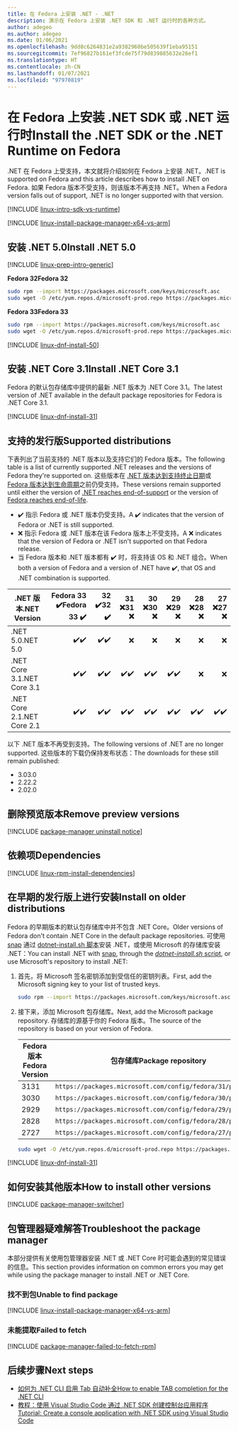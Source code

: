 ```yaml
---
title: 在 Fedora 上安装 .NET - .NET
description: 演示在 Fedora 上安装 .NET SDK 和 .NET 运行时的各种方式。
author: adegeo
ms.author: adegeo
ms.date: 01/06/2021
ms.openlocfilehash: 9dd8c6264831e2a9382960be505639f1eba95151
ms.sourcegitcommit: 7ef96827b161ef3fcde75f79d839885632e26ef1
ms.translationtype: HT
ms.contentlocale: zh-CN
ms.lasthandoff: 01/07/2021
ms.locfileid: "97970819"
---
```

# <a name="install-the-net-sdk-or-the-net-runtime-on-fedora"></a><span data-ttu-id="ba32a-103">在 Fedora 上安装 .NET SDK 或 .NET 运行时</span><span class="sxs-lookup"><span data-stu-id="ba32a-103">Install the .NET SDK or the .NET Runtime on Fedora</span></span>

<span data-ttu-id="ba32a-104">.NET 在 Fedora 上受支持，本文就将介绍如何在 Fedora 上安装 .NET。</span><span class="sxs-lookup"><span data-stu-id="ba32a-104">.NET is supported on Fedora and this article describes how to install .NET on Fedora.</span></span> <span data-ttu-id="ba32a-105">如果 Fedora 版本不受支持，则该版本不再支持 .NET。</span><span class="sxs-lookup"><span data-stu-id="ba32a-105">When a Fedora version falls out of support, .NET is no longer supported with that version.</span></span>

[!INCLUDE [linux-intro-sdk-vs-runtime](includes/linux-intro-sdk-vs-runtime.md)]

[!INCLUDE [linux-install-package-manager-x64-vs-arm](includes/linux-install-package-manager-x64-vs-arm.md)]

## <a name="install-net-50"></a><span data-ttu-id="ba32a-106">安装 .NET 5.0</span><span class="sxs-lookup"><span data-stu-id="ba32a-106">Install .NET 5.0</span></span>

[!INCLUDE [linux-prep-intro-generic](includes/linux-prep-intro-generic.md)]

<span data-ttu-id="ba32a-107">**Fedora 32**</span><span class="sxs-lookup"><span data-stu-id="ba32a-107">**Fedora 32**</span></span>

```bash
sudo rpm --import https://packages.microsoft.com/keys/microsoft.asc
sudo wget -O /etc/yum.repos.d/microsoft-prod.repo https://packages.microsoft.com/config/fedora/32/prod.repo
```

<span data-ttu-id="ba32a-108">**Fedora 33**</span><span class="sxs-lookup"><span data-stu-id="ba32a-108">**Fedora 33**</span></span>

```bash
sudo rpm --import https://packages.microsoft.com/keys/microsoft.asc
sudo wget -O /etc/yum.repos.d/microsoft-prod.repo https://packages.microsoft.com/config/fedora/33/prod.repo
```

[!INCLUDE [linux-dnf-install-50](includes/linux-install-50-dnf.md)]

## <a name="install-net-core-31"></a><span data-ttu-id="ba32a-109">安装 .NET Core 3.1</span><span class="sxs-lookup"><span data-stu-id="ba32a-109">Install .NET Core 3.1</span></span>

<span data-ttu-id="ba32a-110">Fedora 的默认包存储库中提供的最新 .NET 版本为 .NET Core 3.1。</span><span class="sxs-lookup"><span data-stu-id="ba32a-110">The latest version of .NET available in the default package repositories for Fedora is .NET Core 3.1.</span></span>

[!INCLUDE [linux-dnf-install-31](includes/linux-install-31-dnf.md)]

## <a name="supported-distributions"></a><span data-ttu-id="ba32a-111">支持的发行版</span><span class="sxs-lookup"><span data-stu-id="ba32a-111">Supported distributions</span></span>

<span data-ttu-id="ba32a-112">下表列出了当前支持的 .NET 版本以及支持它们的 Fedora 版本。</span><span class="sxs-lookup"><span data-stu-id="ba32a-112">The following table is a list of currently supported .NET releases and the versions of Fedora they're supported on.</span></span> <span data-ttu-id="ba32a-113">这些版本在 [.NET 版本达到支持终止日期](https://dotnet.microsoft.com/platform/support/policy/dotnet-core)或 [Fedora 版本达到生命周期](https://fedoraproject.org/wiki/End_of_life)之前仍受支持。</span><span class="sxs-lookup"><span data-stu-id="ba32a-113">These versions remain supported until either the version of [.NET reaches end-of-support](https://dotnet.microsoft.com/platform/support/policy/dotnet-core) or the version of [Fedora reaches end-of-life](https://fedoraproject.org/wiki/End_of_life).</span></span>

- <span data-ttu-id="ba32a-114">✔️ 指示 Fedora 或 .NET 版本仍受支持。</span><span class="sxs-lookup"><span data-stu-id="ba32a-114">A ✔️ indicates that the version of Fedora or .NET is still supported.</span></span>
- <span data-ttu-id="ba32a-115">❌ 指示 Fedora 或 .NET 版本在该 Fedora 版本上不受支持。</span><span class="sxs-lookup"><span data-stu-id="ba32a-115">A ❌ indicates that the version of Fedora or .NET isn't supported on that Fedora release.</span></span>
- <span data-ttu-id="ba32a-116">当 Fedora 版本和 .NET 版本都有 ✔️ 时，将支持该 OS 和 .NET 组合。</span><span class="sxs-lookup"><span data-stu-id="ba32a-116">When both a version of Fedora and a version of .NET have ✔️, that OS and .NET combination is supported.</span></span>

| <span data-ttu-id="ba32a-117">.NET 版本</span><span class="sxs-lookup"><span data-stu-id="ba32a-117">.NET Version</span></span>  | <span data-ttu-id="ba32a-118">Fedora 33 ✔️</span><span class="sxs-lookup"><span data-stu-id="ba32a-118">Fedora 33 ✔️</span></span> | <span data-ttu-id="ba32a-119">32 ✔️</span><span class="sxs-lookup"><span data-stu-id="ba32a-119">32 ✔️</span></span> | <span data-ttu-id="ba32a-120">31 ❌</span><span class="sxs-lookup"><span data-stu-id="ba32a-120">31 ❌</span></span> | <span data-ttu-id="ba32a-121">30 ❌</span><span class="sxs-lookup"><span data-stu-id="ba32a-121">30 ❌</span></span> | <span data-ttu-id="ba32a-122">29 ❌</span><span class="sxs-lookup"><span data-stu-id="ba32a-122">29 ❌</span></span> | <span data-ttu-id="ba32a-123">28 ❌</span><span class="sxs-lookup"><span data-stu-id="ba32a-123">28 ❌</span></span> | <span data-ttu-id="ba32a-124">27 ❌</span><span class="sxs-lookup"><span data-stu-id="ba32a-124">27 ❌</span></span> |
| ------------  | ---------: | --: | --: | --: | --: | --: | --: |
| <span data-ttu-id="ba32a-125">.NET 5.0</span><span class="sxs-lookup"><span data-stu-id="ba32a-125">.NET 5.0</span></span>      | <span data-ttu-id="ba32a-126">✔️</span><span class="sxs-lookup"><span data-stu-id="ba32a-126">✔️</span></span>        | <span data-ttu-id="ba32a-127">✔️</span><span class="sxs-lookup"><span data-stu-id="ba32a-127">✔️</span></span> | ❌|❌ |❌ |❌  |❌ |
| <span data-ttu-id="ba32a-128">.NET Core 3.1</span><span class="sxs-lookup"><span data-stu-id="ba32a-128">.NET Core 3.1</span></span> | <span data-ttu-id="ba32a-129">✔️</span><span class="sxs-lookup"><span data-stu-id="ba32a-129">✔️</span></span>        | <span data-ttu-id="ba32a-130">✔️</span><span class="sxs-lookup"><span data-stu-id="ba32a-130">✔️</span></span> | <span data-ttu-id="ba32a-131">✔️</span><span class="sxs-lookup"><span data-stu-id="ba32a-131">✔️</span></span>|<span data-ttu-id="ba32a-132">✔️</span><span class="sxs-lookup"><span data-stu-id="ba32a-132">✔️</span></span> |<span data-ttu-id="ba32a-133">✔️</span><span class="sxs-lookup"><span data-stu-id="ba32a-133">✔️</span></span> |❌  |❌ |
| <span data-ttu-id="ba32a-134">.NET Core 2.1</span><span class="sxs-lookup"><span data-stu-id="ba32a-134">.NET Core 2.1</span></span> | <span data-ttu-id="ba32a-135">✔️</span><span class="sxs-lookup"><span data-stu-id="ba32a-135">✔️</span></span>        | <span data-ttu-id="ba32a-136">✔️</span><span class="sxs-lookup"><span data-stu-id="ba32a-136">✔️</span></span> | <span data-ttu-id="ba32a-137">✔️</span><span class="sxs-lookup"><span data-stu-id="ba32a-137">✔️</span></span>|<span data-ttu-id="ba32a-138">✔️</span><span class="sxs-lookup"><span data-stu-id="ba32a-138">✔️</span></span> |<span data-ttu-id="ba32a-139">✔️</span><span class="sxs-lookup"><span data-stu-id="ba32a-139">✔️</span></span> |<span data-ttu-id="ba32a-140">✔️</span><span class="sxs-lookup"><span data-stu-id="ba32a-140">✔️</span></span>  |<span data-ttu-id="ba32a-141">✔️</span><span class="sxs-lookup"><span data-stu-id="ba32a-141">✔️</span></span> |

<span data-ttu-id="ba32a-142">以下 .NET 版本不再受到支持。</span><span class="sxs-lookup"><span data-stu-id="ba32a-142">The following versions of .NET are no longer supported.</span></span> <span data-ttu-id="ba32a-143">这些版本的下载仍保持发布状态：</span><span class="sxs-lookup"><span data-stu-id="ba32a-143">The downloads for these still remain published:</span></span>

- <span data-ttu-id="ba32a-144">3.0</span><span class="sxs-lookup"><span data-stu-id="ba32a-144">3.0</span></span>
- <span data-ttu-id="ba32a-145">2.2</span><span class="sxs-lookup"><span data-stu-id="ba32a-145">2.2</span></span>
- <span data-ttu-id="ba32a-146">2.0</span><span class="sxs-lookup"><span data-stu-id="ba32a-146">2.0</span></span>

## <a name="remove-preview-versions"></a><span data-ttu-id="ba32a-147">删除预览版本</span><span class="sxs-lookup"><span data-stu-id="ba32a-147">Remove preview versions</span></span>

[!INCLUDE [package-manager uninstall notice](./includes/linux-uninstall-preview-info.md)]

## <a name="dependencies"></a><span data-ttu-id="ba32a-148">依赖项</span><span class="sxs-lookup"><span data-stu-id="ba32a-148">Dependencies</span></span>

[!INCLUDE [linux-rpm-install-dependencies](includes/linux-rpm-install-dependencies.md)]

## <a name="install-on-older-distributions"></a><span data-ttu-id="ba32a-149">在早期的发行版上进行安装</span><span class="sxs-lookup"><span data-stu-id="ba32a-149">Install on older distributions</span></span>

<span data-ttu-id="ba32a-150">Fedora 的早期版本的默认包存储库中并不包含 .NET Core。</span><span class="sxs-lookup"><span data-stu-id="ba32a-150">Older versions of Fedora don't contain .NET Core in the default package repositories.</span></span> <span data-ttu-id="ba32a-151">可使用 [snap](linux-snap.md) 通过 [dotnet-install.sh 脚本](linux-scripted-manual.md#scripted-install)安装 .NET，或使用 Microsoft 的存储库安装 .NET：</span><span class="sxs-lookup"><span data-stu-id="ba32a-151">You can install .NET with [snap](linux-snap.md), through the [_dotnet-install.sh_ script](linux-scripted-manual.md#scripted-install), or use Microsoft's repository to install .NET:</span></span>

01. <span data-ttu-id="ba32a-152">首先，将 Microsoft 签名密钥添加到受信任的密钥列表。</span><span class="sxs-lookup"><span data-stu-id="ba32a-152">First, add the Microsoft signing key to your list of trusted keys.</span></span>

    ```bash
    sudo rpm --import https://packages.microsoft.com/keys/microsoft.asc
    ```

02. <span data-ttu-id="ba32a-153">接下来，添加 Microsoft 包存储库。</span><span class="sxs-lookup"><span data-stu-id="ba32a-153">Next, add the Microsoft package repository.</span></span> <span data-ttu-id="ba32a-154">存储库的源基于你的 Fedora 版本。</span><span class="sxs-lookup"><span data-stu-id="ba32a-154">The source of the repository is based on your version of Fedora.</span></span>

    | <span data-ttu-id="ba32a-155">Fedora 版本</span><span class="sxs-lookup"><span data-stu-id="ba32a-155">Fedora Version</span></span> | <span data-ttu-id="ba32a-156">包存储库</span><span class="sxs-lookup"><span data-stu-id="ba32a-156">Package repository</span></span> |
    | -------------- | ------- |
    | <span data-ttu-id="ba32a-157">31</span><span class="sxs-lookup"><span data-stu-id="ba32a-157">31</span></span>             | `https://packages.microsoft.com/config/fedora/31/prod.repo` |
    | <span data-ttu-id="ba32a-158">30</span><span class="sxs-lookup"><span data-stu-id="ba32a-158">30</span></span>             | `https://packages.microsoft.com/config/fedora/30/prod.repo` |
    | <span data-ttu-id="ba32a-159">29</span><span class="sxs-lookup"><span data-stu-id="ba32a-159">29</span></span>             | `https://packages.microsoft.com/config/fedora/29/prod.repo` |
    | <span data-ttu-id="ba32a-160">28</span><span class="sxs-lookup"><span data-stu-id="ba32a-160">28</span></span>             | `https://packages.microsoft.com/config/fedora/28/prod.repo` |
    | <span data-ttu-id="ba32a-161">27</span><span class="sxs-lookup"><span data-stu-id="ba32a-161">27</span></span>             | `https://packages.microsoft.com/config/fedora/27/prod.repo` |

    ```bash
    sudo wget -O /etc/yum.repos.d/microsoft-prod.repo https://packages.microsoft.com/config/fedora/31/prod.repo
    ```

[!INCLUDE [linux-dnf-install-31](./includes/linux-install-31-dnf.md)]

## <a name="how-to-install-other-versions"></a><span data-ttu-id="ba32a-162">如何安装其他版本</span><span class="sxs-lookup"><span data-stu-id="ba32a-162">How to install other versions</span></span>

[!INCLUDE [package-manager-switcher](./includes/package-manager-heading-hack-pkgname.md)]

## <a name="troubleshoot-the-package-manager"></a><span data-ttu-id="ba32a-163">包管理器疑难解答</span><span class="sxs-lookup"><span data-stu-id="ba32a-163">Troubleshoot the package manager</span></span>

<span data-ttu-id="ba32a-164">本部分提供有关使用包管理器安装 .NET 或 .NET Core 时可能会遇到的常见错误的信息。</span><span class="sxs-lookup"><span data-stu-id="ba32a-164">This section provides information on common errors you may get while using the package manager to install .NET or .NET Core.</span></span>

### <a name="unable-to-find-package"></a><span data-ttu-id="ba32a-165">找不到包</span><span class="sxs-lookup"><span data-stu-id="ba32a-165">Unable to find package</span></span>

[!INCLUDE [linux-install-package-manager-x64-vs-arm](includes/linux-install-package-manager-x64-vs-arm.md)]

### <a name="failed-to-fetch"></a><span data-ttu-id="ba32a-166">未能提取</span><span class="sxs-lookup"><span data-stu-id="ba32a-166">Failed to fetch</span></span>

[!INCLUDE [package-manager-failed-to-fetch-rpm](includes/package-manager-failed-to-fetch-rpm.md)]

## <a name="next-steps"></a><span data-ttu-id="ba32a-167">后续步骤</span><span class="sxs-lookup"><span data-stu-id="ba32a-167">Next steps</span></span>

- [<span data-ttu-id="ba32a-168">如何为 .NET CLI 启用 Tab 自动补全</span><span class="sxs-lookup"><span data-stu-id="ba32a-168">How to enable TAB completion for the .NET CLI</span></span>](../tools/enable-tab-autocomplete.md)
- [<span data-ttu-id="ba32a-169">教程：使用 Visual Studio Code 通过 .NET SDK 创建控制台应用程序</span><span class="sxs-lookup"><span data-stu-id="ba32a-169">Tutorial: Create a console application with .NET SDK using Visual Studio Code</span></span>](../tutorials/with-visual-studio-code.md)
